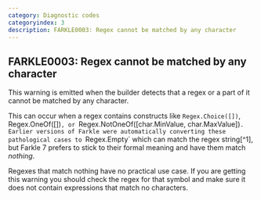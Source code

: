 ```yaml
---
category: Diagnostic codes
categoryindex: 3
description: FARKLE0003: Regex cannot be matched by any character
---
```

## FARKLE0003: Regex cannot be matched by any character

This warning is emitted when the builder detects that a regex or a part of it cannot be matched by any character.

This can occur when a regex contains constructs like `Regex.Choice([])`, Regex.OneOf([])`, or `Regex.NotOneOf([char.MinValue, char.MaxValue])`. Earlier versions of Farkle were automatically converting these pathological cases to `Regex.Empty` which can match the regex string[^1], but Farkle 7 prefers to stick to their formal meaning and have them match _nothing_.

Regexes that match nothing have no practical use case. If you are getting this warning you should check the regex for that symbol and make sure it does not contain expressions that match no characters.
